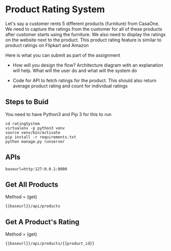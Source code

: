# Product Rating System
Let's say a customer rents 5 different products (furniture) from CasaOne. We need to capture the ratings from the customer for all of these products after customer starts using the furniture. We also need to display the ratings on the website next to the product. This product rating feature is similar to product ratings on Flipkart and Amazon


Here is what you can submit as part of the assignment

- How will you design the flow? Architecture diagram with an explanation will help. What will the user do and what will the system do

- Code for API to fetch ratings for the product. This should also return average product rating and count for individual ratings




## Steps to Buid  
You need to have Python3 and Pip 3 for this to run  
```
cd ratingSystem
virtualenv -p python3 venv
source venv/bin/activate
pip install -r requirements.txt
python manage.py runserver  
``` 
## APIs  
```
baseurl=http:127:0.0.1:8000 
```

## Get All Products     
Method = (get)
```
{{baseurl}}/api/products
```

## Get A Product's Rating
Method = (get)
```
{{baseurl}}/api/products/{{product_id}}
```
